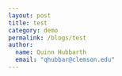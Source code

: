 ```yaml
---
layout: post
title: test
category: demo
permalink: /blogs/test
author:
  name: Quinn Hubbarth
  email: "qhubbar@clemson.edu"
---
```


<!-- Copyright 2020 Google LLC. All Rights Reserved.
Licensed under the Apache License, Version 2.0 (the "License");
you may not use this file except in compliance with the License.
You may obtain a copy of the License at
    http://www.apache.org/licenses/LICENSE-2.0
Unless required by applicable law or agreed to in writing, software
distributed under the License is distributed on an "AS IS" BASIS,
WITHOUT WARRANTIES OR CONDITIONS OF ANY KIND, either express or implied.
See the License for the specific language governing permissions and
limitations under the License.
==============================================================================-->



<meta charset="utf-8">
<meta name="viewport" content="width=device-width,initial-scale=1,maximum-scale=1.0, user-scalable=no">
<!-- Load three.js -->
<script src="https://cdn.jsdelivr.net/npm/three@0.106.2/build/three.min.js"></script>
<!-- Load scatter-gl.js -->
<!-- TODO(annxingyuan): Submit a PR to scatter-gl that allows polylines to update in the render loop. -->
<script src="https://storage.googleapis.com/learnjs-data/handtrack_staging/scatter-gl.js"></script>
<!-- <script src="https://cdn.jsdelivr.net/npm/scatter-gl@0.0.1/lib/scatter-gl.min.js"></script> -->
<style>
  #canvas-wrapper {
    position: relative;
  }
  #canvas-wrapper, #scatter-gl-container {
    display: inline-block;
    vertical-align: top;
  }
</style>
<script src="https://cdn.jsdelivr.net/npm/stats.js@0.17.0/build/stats.min.js"></script>

<body>
  <div id="info" style='display:none'></div>
  <div id="predictions"></div>
  <div id="canvas-wrapper">
    <canvas id="output" style=""></canvas>
    <video id="video" playsinline style="
    -webkit-transform: scaleX(-1);
    transform: scaleX(-1);
    visibility: hidden;
    width: auto;
    height: auto;
    position: absolute;
    ">
  </video>
  </div>
  <div id="scatter-gl-container"></div>
  <script src="https://cdnjs.cloudflare.com/ajax/libs/dat-gui/0.7.6/dat.gui.min.js"></script>
  <script src="./index.js"></script>
</body>
